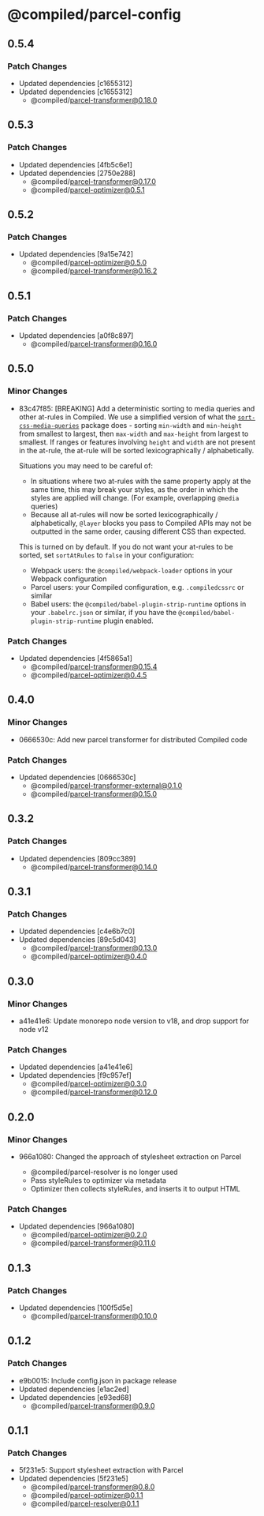 # @compiled/parcel-config

## 0.5.4

### Patch Changes

- Updated dependencies [c1655312]
- Updated dependencies [c1655312]
  - @compiled/parcel-transformer@0.18.0

## 0.5.3

### Patch Changes

- Updated dependencies [4fb5c6e1]
- Updated dependencies [2750e288]
  - @compiled/parcel-transformer@0.17.0
  - @compiled/parcel-optimizer@0.5.1

## 0.5.2

### Patch Changes

- Updated dependencies [9a15e742]
  - @compiled/parcel-optimizer@0.5.0
  - @compiled/parcel-transformer@0.16.2

## 0.5.1

### Patch Changes

- Updated dependencies [a0f8c897]
  - @compiled/parcel-transformer@0.16.0

## 0.5.0

### Minor Changes

- 83c47f85: [BREAKING] Add a deterministic sorting to media queries and other at-rules in Compiled. We use a simplified version of what the [`sort-css-media-queries`](https://github.com/OlehDutchenko/sort-css-media-queries?tab=readme-ov-file#mobile-first) package does - sorting `min-width` and `min-height` from smallest to largest, then `max-width` and `max-height` from largest to smallest. If ranges or features involving `height` and `width` are not present in the at-rule, the at-rule will be sorted lexicographically / alphabetically.

  Situations you may need to be careful of:

  - In situations where two at-rules with the same property apply at the same time, this may break your styles, as the order in which the styles are applied will change. (For example, overlapping `@media` queries)
  - Because all at-rules will now be sorted lexicographically / alphabetically, `@layer` blocks you pass to Compiled APIs may not be outputted in the same order, causing different CSS than expected.

  This is turned on by default. If you do not want your at-rules to be sorted, set `sortAtRules` to `false` in your configuration:

  - Webpack users: the `@compiled/webpack-loader` options in your Webpack configuration
  - Parcel users: your Compiled configuration, e.g. `.compiledcssrc` or similar
  - Babel users: the `@compiled/babel-plugin-strip-runtime` options in your `.babelrc.json` or similar, if you have the `@compiled/babel-plugin-strip-runtime` plugin enabled.

### Patch Changes

- Updated dependencies [4f5865a1]
  - @compiled/parcel-transformer@0.15.4
  - @compiled/parcel-optimizer@0.4.5

## 0.4.0

### Minor Changes

- 0666530c: Add new parcel transformer for distributed Compiled code

### Patch Changes

- Updated dependencies [0666530c]
  - @compiled/parcel-transformer-external@0.1.0
  - @compiled/parcel-transformer@0.15.0

## 0.3.2

### Patch Changes

- Updated dependencies [809cc389]
  - @compiled/parcel-transformer@0.14.0

## 0.3.1

### Patch Changes

- Updated dependencies [c4e6b7c0]
- Updated dependencies [89c5d043]
  - @compiled/parcel-transformer@0.13.0
  - @compiled/parcel-optimizer@0.4.0

## 0.3.0

### Minor Changes

- a41e41e6: Update monorepo node version to v18, and drop support for node v12

### Patch Changes

- Updated dependencies [a41e41e6]
- Updated dependencies [f9c957ef]
  - @compiled/parcel-optimizer@0.3.0
  - @compiled/parcel-transformer@0.12.0

## 0.2.0

### Minor Changes

- 966a1080: Changed the approach of stylesheet extraction on Parcel

  - @compiled/parcel-resolver is no longer used
  - Pass styleRules to optimizer via metadata
  - Optimizer then collects styleRules, and inserts it to output HTML

### Patch Changes

- Updated dependencies [966a1080]
  - @compiled/parcel-optimizer@0.2.0
  - @compiled/parcel-transformer@0.11.0

## 0.1.3

### Patch Changes

- Updated dependencies [100f5d5e]
  - @compiled/parcel-transformer@0.10.0

## 0.1.2

### Patch Changes

- e9b0015: Include config.json in package release
- Updated dependencies [e1ac2ed]
- Updated dependencies [e93ed68]
  - @compiled/parcel-transformer@0.9.0

## 0.1.1

### Patch Changes

- 5f231e5: Support stylesheet extraction with Parcel
- Updated dependencies [5f231e5]
  - @compiled/parcel-transformer@0.8.0
  - @compiled/parcel-optimizer@0.1.1
  - @compiled/parcel-resolver@0.1.1
